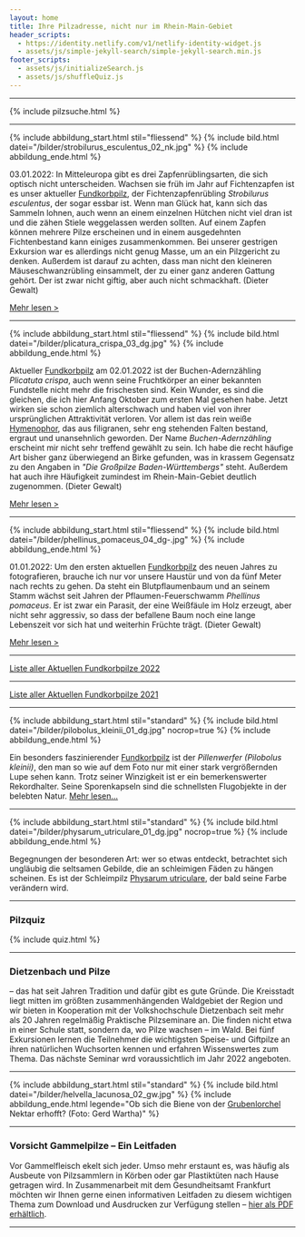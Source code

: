 ```yaml
---
layout: home
title: Ihre Pilzadresse, nicht nur im Rhein-Main-Gebiet
header_scripts:
  - https://identity.netlify.com/v1/netlify-identity-widget.js
  - assets/js/simple-jekyll-search/simple-jekyll-search.min.js
footer_scripts:
  - assets/js/initializeSearch.js
  - assets/js/shuffleQuiz.js
---
```

- - -

{% include pilzsuche.html %}

- - -

{% include abbildung_start.html stil="fliessend" %}
{% include bild.html datei="/bilder/strobilurus_esculentus_02_nk.jpg" %}
{% include abbildung_ende.html %}

03.01.2022: In Mitteleuropa gibt es drei Zapfenrüblingsarten, die sich optisch nicht unterscheiden. Wachsen sie früh im Jahr auf Fichtenzapfen ist es unser aktueller [Fundkorbpilz](AA "Glossar-"), der Fichtenzapfenrübling *Strobilurus esculentus*, der sogar essbar ist. Wenn man Glück hat, kann sich das Sammeln lohnen, auch wenn an einem einzelnen Hütchen nicht viel dran ist und die zähen Stiele weggelassen werden sollten. Auf einem Zapfen können mehrere Pilze erscheinen und in einem ausgedehnten Fichtenbestand kann einiges zusammenkommen. Bei unserer gestrigen Exkursion war es allerdings nicht genug Masse, um an ein Pilzgericht zu denken. Außerdem ist darauf zu achten, dass man nicht den kleineren Mäuseschwanzrübling einsammelt, der zu einer ganz anderen Gattung gehört. Der ist zwar nicht giftig, aber auch nicht schmackhaft. (Dieter Gewalt)

[Mehr lesen >](/pilze/strobilurus-esculentus-fichtenzapfenrübling)

<div style="clear:  both"></div> 

- - -

{% include abbildung_start.html stil="fliessend" %}
{% include bild.html datei="/bilder/plicatura_crispa_03_dg.jpg" %}
{% include abbildung_ende.html %}

Aktueller [Fundkorbpilz](AA "Glossar-") am 02.01.2022 ist der Buchen-Adernzähling *Plicatuta crispa*, auch wenn seine Fruchtkörper an einer bekannten Fundstelle nicht mehr die frischesten sind. Kein Wunder, es sind die gleichen, die ich hier Anfang Oktober zum ersten Mal gesehen habe. Jetzt wirken sie schon ziemlich alterschwach und haben viel von ihrer ursprünglichen Attraktivität verloren. Vor allem ist das rein weiße [Hymenophor](Hymenophor "Glossar"), das aus filigranen, sehr eng stehenden Falten bestand, ergraut und unansehnlich geworden. Der Name *Buchen-Adernzähling* erscheint mir nicht sehr treffend gewählt zu sein. Ich habe die recht häufige Art bisher ganz überwiegend an Birke gefunden, was in krassem Gegensatz zu den Angaben in *"Die Großpilze Baden-Württembergs"* steht. Außerdem hat auch ihre Häufigkeit zumindest im Rhein-Main-Gebiet deutlich zugenommen. (Dieter Gewalt)

[Mehr lesen >](/pilze/plicatura-crispa-buchen-adernzähling) 

<div style="clear:  both"></div>

- - -

{% include abbildung_start.html stil="fliessend" %}
{% include bild.html datei="/bilder/phellinus_pomaceus_04_dg-.jpg" %}
{% include abbildung_ende.html %}

01.01.2022: Um den ersten aktuellen [Fundkorbpilz](AA "Glossar-") des neuen Jahres zu fotografieren, brauche ich nur vor unsere Haustür und von da fünf Meter nach rechts zu gehen. Da steht ein Blutpflaumenbaum und an seinem Stamm wächst seit Jahren der Pflaumen-Feuerschwamm *Phellinus pomaceus*. Er ist zwar ein Parasit, der eine Weißfäule im Holz erzeugt, aber nicht sehr aggressiv, so dass der befallene Baum noch eine lange Lebenszeit vor sich hat und weiterhin Früchte trägt. (Dieter Gewalt)

[Mehr lesen >](/pilze/phellinus-pomaceus-pflaumen-feuerschwamm)

<div style="clear:  both"></div>

- - -

[Liste aller Aktuellen Fundkorbpilze 2022](/artikel/liste-aller-aktuellen-fundkorbpilze-2022.html)

- - -

[Liste aller Aktuellen Fundkorbpilze 2021](/artikel/liste-aller-aktuellen-fundkorbpilze-2021.html)

- - -

{% include abbildung_start.html stil="standard" %}
{% include bild.html datei="/bilder/pilobolus_kleinii_01_dg.jpg" nocrop=true %}
{% include abbildung_ende.html %}

Ein besonders faszinierender [Fundkorbpilz](AA "Glossar-") ist der *Pillenwerfer (Pilobolus kleinii)*, den man so wie auf dem Foto nur mit einer stark vergrößernden Lupe sehen kann. Trotz seiner Winzigkeit ist er ein bemerkenswerter Rekordhalter. Seine Sporenkapseln sind die schnellsten Flugobjekte in der belebten Natur. [Mehr lesen...](/pilze/pilobolus-kleinii-pillenwerfer)

- - -

{% include abbildung_start.html stil="standard" %}
{% include bild.html datei="/bilder/physarum_utriculare_01_dg.jpg" nocrop=true %}
{% include abbildung_ende.html %}

Begegnungen der besonderen Art: wer so etwas entdeckt, betrachtet sich ungläubig die seltsamen Gebilde, die an schleimigen Fäden zu hängen scheinen. Es ist der Schleimpilz [Physarum utriculare](/pilze/physarum-utriculare-fadenfruchtschleimpilz), der bald seine Farbe verändern wird.

- - -

### Pilzquiz

{% include quiz.html %}

- - -

### Dietzenbach und Pilze

– das hat seit Jahren Tradition und dafür gibt es gute Gründe. Die Kreisstadt liegt mitten im größten zusammenhängenden Waldgebiet der Region und wir bieten in Kooperation mit der Volkshochschule Dietzenbach seit mehr als 20 Jahren regelmäßig Praktische Pilzseminare an. Die finden nicht etwa in einer Schule statt, sondern da, wo Pilze wachsen – im Wald. Bei fünf Exkursionen lernen die Teilnehmer die wichtigsten Speise- und Giftpilze an ihren natürlichen Wuchsorten kennen und erfahren Wissenswertes zum Thema. Das nächste Seminar wrd voraussichtlich im Jahr 2022 angeboten.  

- - -

{% include abbildung_start.html stil="standard" %}
{% include bild.html datei="/bilder/helvella_lacunosa_02_gw.jpg" %}
{% include abbildung_ende.html legende="Ob sich die Biene von der <a href='/pilze/helvella-lacunosa-grubenlorchel'>Grubenlorchel</a> Nektar erhofft?  (Foto: Gerd Wartha)" %}

- - -

### Vorsicht Gammelpilze – Ein Leitfaden

Vor Gammelfleisch ekelt sich jeder. Umso mehr erstaunt es, was häufig als Ausbeute von Pilzsammlern in Körben oder gar Plastiktüten nach Hause getragen wird. In Zusammenarbeit mit dem Gesundheitsamt Frankfurt möchten wir Ihnen gerne einen informativen Leitfaden zu diesem wichtigen Thema zum Download und Ausdrucken zur Verfügung stellen – [hier als PDF erhältlich](/assets/docs/Fundkorb.de-Gammelpilze.pdf).

- - -